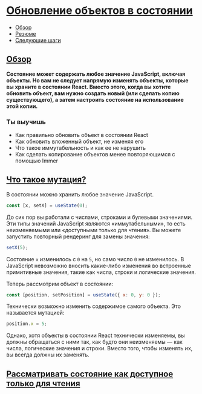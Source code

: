 # [Обновление объектов в состоянии](../../index.md)

- [Обзор](#обзор)
- [Резюме](#резюме)
- [Следующие шаги](#следующие-шаги)

## [Обзор](#)

**Состояние может содержать любое значение JavaScript, включая объекты. Но вам не следует напрямую изменять объекты, которые вы храните в состоянии React. Вместо этого, когда вы хотите обновить объект, вам нужно создать новый (или сделать копию существующего), а затем настроить состояние на использование этой копии.**

### Ты выучишь

- Как правильно обновить объект в состоянии React
- Как обновить вложенный объект, не изменяя его
- Что такое иммутабельность и как ее не нарушить
- Как сделать копирование объектов менее повторяющимся с помощью Immer

## [Что такое мутация?](#)

В состоянии можно хранить любое значение JavaScript.

```jsx
const [x, setX] = useState(0);
```

До сих пор вы работали с числами, строками и булевыми значениями. Эти типы значений JavaScript являются «иммутабельными», то есть неизменяемыми или «доступными только для чтения». Вы можете запустить повторный рендеринг для замены значения:

```jsx
setX(5);
```

Состояние `x` изменилось с `0` на `5`, но само число `0` не изменилось. В JavaScript невозможно вносить какие-либо изменения во встроенные примитивные значения, такие как числа, строки и логические значения.

Теперь рассмотрим объект в состоянии:

```jsx
const [position, setPosition] = useState({ x: 0, y: 0 });
```

Технически возможно изменить содержимое самого объекта. Это называется мутацией:

```jsx
position.x = 5;
```

Однако, хотя объекты в состоянии React технически изменяемы, вы должны обращаться с ними так, как будто они неизменяемы — как числа, логические значения и строки. Вместо того, чтобы изменять их, вы всегда должны их заменять.

## [Рассматривать состояние как доступное только для чтения](#)
